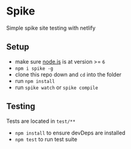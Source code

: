# Spike
Simple spike site testing with netlify

## Setup

- make sure [node.js](http://nodejs.org) is at version >= `6`
- `npm i spike -g`
- clone this repo down and `cd` into the folder
- run `npm install`
- run `spike watch` or `spike compile`

## Testing
Tests are located in `test/**` 
- `npm install` to ensure devDeps are installed
- `npm test` to run test suite

